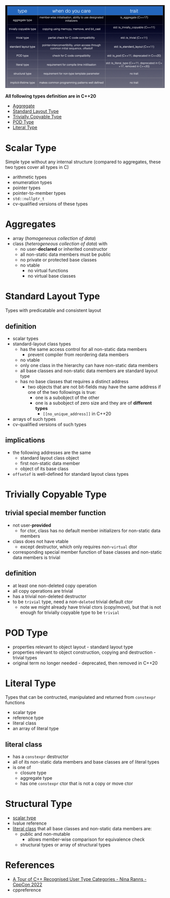
<img src="./slides/type-categories.png">

__All following types definition are in C++20__
- [Aggregate](#aggregates)
- [Standard Layout Type](#standard-layout-type)
- [Trivially Copyable Type](#trivially-copyable-type)
- [POD Type](#pod-type)
- [Literal Type](#literal-type)

# Scalar Type

Simple type without any internal structure (compared to aggregates, these two types cover all types in C)
- arithmetic types
- enumeration types
- pointer types
- pointer-to-member types
- `std::nullptr_t`
- cv-qualified versions of these types

# Aggregates

- array (_homogeneous collection of data_)
- class (_heterogeneous collection of data_) with
    - no user-__declared__ or inherited constructor
    - all non-static data members must be public
    - no private or protected base classes
    - no vtable
        - no virtual functions
        - no virtual base classes

# Standard Layout Type

Types with predicatable and consistent layout

## definition

- scalar types
- standard-layout class types
    - has the same access control for all non-static data members
        - prevent compiler from reordering data members
    - no vtable
    - only one class in the hierarchy can have non-static data members
    - all base classes and non-static data members are standard layout type
    - has no base classes that requires a distinct address
        - two objects that are not bit-fields may have the same address if one of the two followings is true:
            - one is a subobject of the other
            - one is a subobject of zero size and they are of __different types__
                - `[[no_unique_address]]` in C++20
- arrays of such types
- cv-qualified versions of such types

## implications

- the following addresses are the same
    - standard layout class object
    - first non-static data member
    - object of its base class
- `offsetof` is well-defined for standard layout class types

# Trivially Copyable Type

## trivial special member function

- not user-__provided__
    - for ctor, class has no default member initializers for non-static data members
- class does not have vtable
    - except destructor, which only requires non-`virtual` dtor
- corresponding special member function of base classes and non-static data members is trivial

## definition

- at least one non-deleted copy operation
- all copy operations are trivial
- has a trivial non-deleted destructor
- to be `trivial` type, need a non-`deleted` trivial default ctor
    - note we might already have trivial ctors (copy/move), but that is not enough for trivially copyable type to be `trivial`


# POD Type

- properties relevant to object layout - standard layout type
- properties relevant to object construction, copying and destruction - trivial types
- original term no longer needed - deprecated, then removed in C++20

# Literal Type

Types that can be contructed, manipulated and returned from `constexpr` functions

- scalar type
- reference type
- literal class
- an array of literal type

## literal class

- has a `constexpr` destructor
- all of its non-static data members and base classes are of literal types
- is one of
    - closure type
    - aggregate type
    - has one `constexpr` ctor that is not a copy or move ctor

# Structural Type

- [scalar type](#scalar-type)
- lvalue reference
- [literal class](#literal-class) that all base classes and non-static data members are:
    - public and non-mutable
        - allows member-wise comparison for equivalence check
    - structural types or array of structural types

# References

- [A Tour of C++ Recognised User Type Categories - Nina Ranns - CppCon 2022](https://www.youtube.com/watch?v=pdoUnvTwnr4)
- cppreference